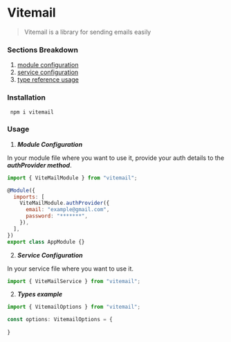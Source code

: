 # Vitemail

> Vitemail is a library for sending emails easily

### Sections Breakdown

1. [module configuration](#module)
1. [service configuration](#service)
1. [type reference usage](#type)

### Installation

```
 npm i vitemail
```

### Usage

<a id="module"></a>

1. **_Module Configuration_**

In your module file where you want to use it, provide your auth details to the **_authProvider method_**.

```javascript
import { ViteMailModule } from "vitemail";

@Module({
  imports: [
    ViteMailModule.authProvider({
      email: "example@gmail.com",
      password: "*******",
    }),
  ],
})
export class AppModule {}
```

<a id="service"></a>

2. **_Service Configuration_**

In your service file where you want to use it.

```javascript
import { ViteMailService } from "vitemail";
```

<a id="type"></a>

2. **_Types example_**

```javascript
import { VitemailOptions } from "vitemail";

const options: VitemailOptions = {
    
}
```
